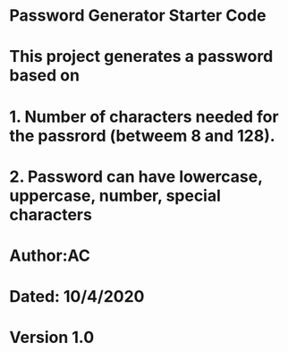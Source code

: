 # Password Generator Starter Code
# This project generates a password based on
# 1. Number of characters needed for the passrord (betweem 8 and 128). 
# 2. Password can have lowercase, uppercase, number, special characters
# Author:AC
# Dated: 10/4/2020
# Version 1.0
